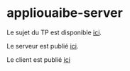 # appliouaibe-server

Le sujet du TP est disponible [ici](https://wdi.centralesupelec.fr/appliouaibe/ArchiApp).

Le serveur est publié [ici](https://appliouaibe-server.onrender.com).

Le client est publié [ici](https://appliouaibe-client.onrender.com)